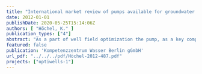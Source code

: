 ```yaml
---
title: "International market review of pumps available for groundwater abstraction"
date: 2012-01-01
publishDate: 2020-05-25T15:14:06Z
authors: [ "Höchel, K." ]
publication_types: ["4"]
abstract: "As a part of well field optimization the pump, as a key component in water extraction systems and its energy saving potentials have to be checked. In addition to the project deliverable D2.1 “Literature review on theoretical pump and motor efficiency of submersible pump systems” the availability of innovative and energy saving submersible pumps on the market has to be verified. Therefore, the market has been scanned and evaluated. The purpose of this document is to present the results of the market analysis for efficient pumps and to assess realistic energy saving potentials that are achievable with today’s technology. This achievement can be reached by either selecting more efficient centrifugal pumps or motors (evaluated in this study), or by considering some boundary conditions such as losses in power supply cables, operating mode or the use of variable speed drives. These accompanying conditions were also discussed at the workshop and are presented as a short summary in the last chapter of this paper."
featured: false
publication: 'Kompetenzzentrum Wasser Berlin gGmbH'
url_pdf: "../../../pdf/Höchel-2012-487.pdf"
projects: ["optiwells-1"]
---
```


